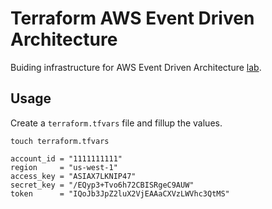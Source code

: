# Terraform AWS Event Driven Architecture

Buiding infrastructure for AWS Event Driven Architecture [lab](https://catalog.us-east-1.prod.workshops.aws/workshops/63320e83-6abc-493d-83d8-f822584fb3cb/en-US).

## Usage

Create a `terraform.tfvars` file and fillup the values.

```shell
touch terraform.tfvars
```

```hcl
account_id = "1111111111"
region     = "us-west-1"
access_key = "ASIAX7LKNIP47"
secret_key = "/EQyp3+Tvo6h72CBISRgeC9AUW"
token      = "IQoJb3JpZ2luX2VjEAAaCXVzLWVhc3QtMS"
```
